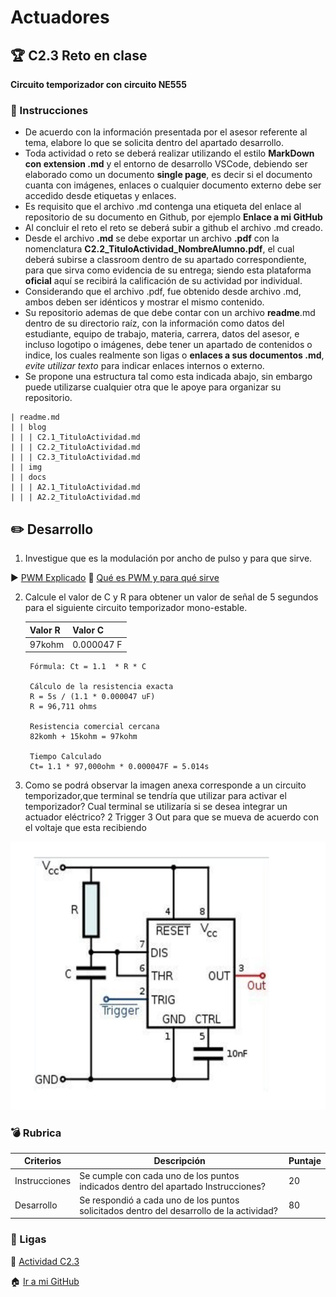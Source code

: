 # Actuadores

## :trophy: C2.3 Reto en clase

**Circuito temporizador con circuito NE555**

### :blue_book: Instrucciones

- De acuerdo con la información presentada por el asesor referente al tema, elabore lo que se solicita dentro del apartado desarrollo.
- Toda actividad o reto se deberá realizar utilizando el estilo **MarkDown con extension .md** y el entorno de desarrollo VSCode, debiendo ser elaborado como un documento **single page**, es decir si el documento cuanta con imágenes, enlaces o cualquier documento externo debe ser accedido desde etiquetas y enlaces.
- Es requisito que el archivo .md contenga una etiqueta del enlace al repositorio de su documento en Github, por ejemplo **Enlace a mi GitHub**
- Al concluir el reto el reto se deberá subir a github el archivo .md creado.
- Desde el archivo **.md** se debe exportar un archivo **.pdf** con la nomenclatura **C2.2_TituloActividad_NombreAlumno.pdf**, el cual deberá subirse a classroom dentro de su apartado correspondiente, para que sirva como evidencia de su entrega; siendo esta plataforma **oficial** aquí se recibirá la calificación de su actividad por individual.
- Considerando que el archivo .pdf, fue obtenido desde archivo .md, ambos deben ser idénticos y mostrar el mismo contenido.
- Su repositorio ademas de que debe contar con un archivo **readme**.md dentro de su directorio raíz, con la información como datos del estudiante, equipo de trabajo, materia, carrera, datos del asesor, e incluso logotipo o imágenes, debe tener un apartado de contenidos o indice, los cuales realmente son ligas o **enlaces a sus documentos .md**, _evite utilizar texto_ para indicar enlaces internos o externo.
- Se propone una estructura tal como esta indicada abajo, sin embargo puede utilizarse cualquier otra que le apoye para organizar su repositorio.  
``` 
| readme.md
| | blog
| | | C2.1_TituloActividad.md
| | | C2.2_TituloActividad.md
| | | C2.3_TituloActividad.md
| | img
| | docs
| | | A2.1_TituloActividad.md
| | | A2.2_TituloActividad.md
```
## :pencil2: Desarrollo

1. Investigue que es la modulación por ancho de pulso y para que sirve.

:arrow_forward: [PWM Explicado](https://www.youtube.com/watch?v=Q2N2OEicXJE&ab_channel=JoyplanesRC)
:page_facing_up: [Qué es PWM y para qué sirve](https://www.rinconingenieril.es/que-es-pwm-y-para-que-sirve/)


2. Calcule el valor de C y R para obtener un valor de señal de 5 segundos para el siguiente circuito temporizador mono-estable.
   
   | Valor R | Valor C | 
    | -------- | -------| 
    |   97kohm|    0.000047 F    | 

        Fórmula: Ct = 1.1  * R * C

        Cálculo de la resistencia exacta
        R = 5s / (1.1 * 0.000047 uF)
        R = 96,711 ohms

        Resistencia comercial cercana
        82komh + 15kohm = 97kohm

        Tiempo Calculado
        Ct= 1.1 * 97,000ohm * 0.000047F = 5.014s

2. Como se podrá observar la imagen anexa corresponde a un circuito temporizador,que terminal se tendría que utilizar para activar el temporizador? Cual terminal se utilizaría si se desea integrar un actuador eléctrico?
2 Trigger
3 Out para que se mueva de acuerdo con el voltaje que esta recibiendo

<p align="center">
    <img alt="Logo" src="../img/C2.3_CircuitoTemporizador.png">
</p>


### :bomb: Rubrica

| Criterios     | Descripción                                                                                  | Puntaje |
| ------------- | -------------------------------------------------------------------------------------------- | ------- |
| Instrucciones | Se cumple con cada uno de los puntos indicados dentro del apartado Instrucciones?            | 20 |
| Desarrollo    | Se respondió a cada uno de los puntos solicitados dentro del desarrollo de la actividad?     | 80      |

### :bookmark: Ligas

:memo: [Actividad C2.3 ](https://github.com/NellyQuino/SistemasProgramables/blob/main/Blog/C2.2_ActuadoresElectricos.md)

:house: [Ir a mi GitHub](https://github.com/NellyQuino/SistemasProgramables)
